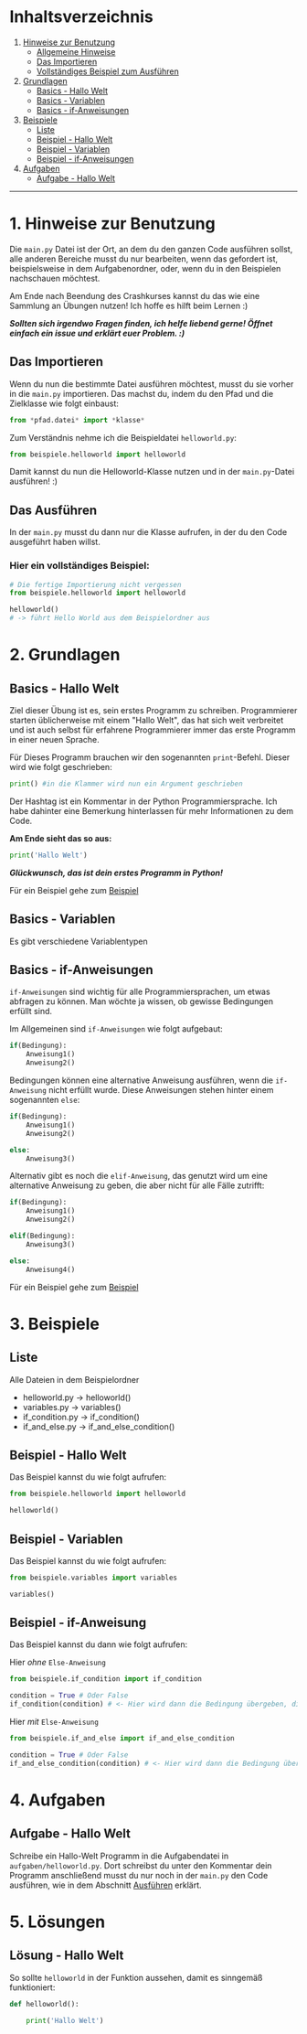 # Inhaltsverzeichnis
1. [Hinweise zur Benutzung](#1-hinweise-zur-benutzung)
    - [Allgemeine Hinweise](#1-hinweise-zur-benutzung)
    - [Das Importieren](#das-importieren)
    - [Vollständiges Beispiel zum Ausführen](#hier-ein-vollständiges-beispiel)
2. [Grundlagen](#1-grundlagen)
    - [Basics - Hallo Welt](#basics---hallo-welt)
    - [Basics - Variablen](#basics---variablen)
    - [Basics - if-Anweisungen](#basics---if-anweisungen)
3. [Beispiele](#2-beispiele)
    - [Liste](#liste)
    - [Beispiel - Hallo Welt](#beispiel---hallo-welt)
    - [Beispiel - Variablen](#beispiel---variablen)
    - [Beispiel - if-Anweisungen](#beispiel---if-anweisung)
4. [Aufgaben](#3-aufgaben)
    - [Aufgabe - Hallo Welt](#aufgabe---hallo-welt)
---

# 1. Hinweise zur Benutzung
Die ```main.py``` Datei ist der Ort, an dem du den ganzen Code ausführen sollst, alle anderen Bereiche musst du nur bearbeiten, wenn das gefordert ist, beispielsweise in dem Aufgabenordner, oder, wenn du in den Beispielen nachschauen möchtest.

Am Ende nach Beendung des Crashkurses kannst du das wie eine Sammlung an Übungen nutzen! Ich hoffe es hilft beim Lernen :)

***Sollten sich irgendwo Fragen finden, ich helfe liebend gerne! Öffnet einfach ein issue und erklärt euer Problem. :)***

## Das Importieren
Wenn du nun die bestimmte Datei ausführen möchtest, musst du sie vorher in die ```main.py``` importieren. Das machst du, indem du den Pfad und die Zielklasse wie folgt einbaust:
```py
from *pfad.datei* import *klasse*
```
Zum Verständnis nehme ich die Beispieldatei ```helloworld.py```:
```py
from beispiele.helloworld import helloworld
```
Damit kannst du nun die Helloworld-Klasse nutzen und in der ```main.py```-Datei ausführen! :)
## Das Ausführen
In der ```main.py``` musst du dann nur die Klasse aufrufen, in der du den Code ausgeführt haben willst.

### Hier ein vollständiges Beispiel:
```py
# Die fertige Importierung nicht vergessen
from beispiele.helloworld import helloworld

helloworld() 
# -> führt Hello World aus dem Beispielordner aus
```
# 2. Grundlagen
## Basics - Hallo Welt
Ziel dieser Übung ist es, sein erstes Programm zu schreiben. Programmierer starten üblicherweise mit einem "Hallo Welt", das hat sich weit verbreitet und ist auch selbst für erfahrene Programmierer immer das erste Programm in einer neuen Sprache.

Für Dieses Programm brauchen wir den sogenannten ```print```-Befehl. Dieser wird wie folgt geschrieben:
```py
print() #in die Klammer wird nun ein Argument geschrieben
```
Der Hashtag ist ein Kommentar in der Python Programmiersprache. Ich habe dahinter eine Bemerkung hinterlassen für mehr Informationen zu dem Code.

**Am Ende sieht das so aus:**
```py
print('Hallo Welt')
```
***Glückwunsch, das ist dein erstes Programm in Python!***

Für ein Beispiel gehe zum [Beispiel](#beispiel---hallo-welt)

## Basics - Variablen
Es gibt verschiedene Variablentypen

## Basics - if-Anweisungen
```if-Anweisungen``` sind wichtig für alle Programmiersprachen, um etwas abfragen zu können. Man wöchte ja wissen, ob gewisse Bedingungen erfüllt sind.

Im Allgemeinen sind ```if-Anweisungen``` wie folgt aufgebaut:
```py
if(Bedingung):
    Anweisung1()
    Anweisung2()
```

Bedingungen können eine alternative Anweisung ausführen, wenn die ```if-Anweisung``` nicht erfüllt wurde. Diese Anweisungen stehen hinter einem sogenannten ```else```:
```py
if(Bedingung):
    Anweisung1()
    Anweisung2()

else:
    Anweisung3()
```

Alternativ gibt es noch die ```elif-Anweisung```, das genutzt wird um eine alternative Anweisung zu geben, die aber nicht für alle Fälle zutrifft:
```py
if(Bedingung):
    Anweisung1()
    Anweisung2()

elif(Bedingung):
    Anweisung3()

else:
    Anweisung4()
```

Für ein Beispiel gehe zum [Beispiel](#beispiel---if-anweisung)

# 3. Beispiele
## Liste
Alle Dateien in dem Beispielordner
- helloworld.py -> helloworld()
- variables.py -> variables()
- if_condition.py -> if_condition()
- if_and_else.py -> if_and_else_condition()

## Beispiel - Hallo Welt
Das Beispiel kannst du wie folgt aufrufen:
```py
from beispiele.helloworld import helloworld

helloworld()
```

## Beispiel - Variablen
Das Beispiel kannst du wie folgt aufrufen:
```py
from beispiele.variables import variables

variables()
```

## Beispiel - if-Anweisung
Das Beispiel kannst du dann wie folgt aufrufen:

Hier *ohne* ```Else-Anweisung```
```py
from beispiele.if_condition import if_condition

condition = True # Oder False
if_condition(condition) # <- Hier wird dann die Bedingung übergeben, die die die Zeile darüber definiert hast
```

Hier *mit* ```Else-Anweisung```
```py
from beispiele.if_and_else import if_and_else_condition

condition = True # Oder False
if_and_else_condition(condition) # <- Hier wird dann die Bedingung übergeben, die die die Zeile darüber definiert hast
```
# 4. Aufgaben
## Aufgabe - Hallo Welt
Schreibe ein Hallo-Welt Programm in die Aufgabendatei in ```aufgaben/helloworld.py```. Dort schreibst du unter den Kommentar dein Programm
anschließend musst du nur noch in der ```main.py``` den Code ausführen, wie in dem Abschnitt [Ausführen](#das-ausführen) erklärt.

# 5. Lösungen
## Lösung - Hallo Welt
So sollte ```helloworld``` in der Funktion aussehen, damit es sinngemäß funktioniert:

```py
def helloworld():

    print('Hallo Welt')
```
